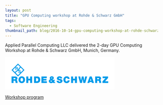 ```yaml
---
layout: post
title: "GPU Computing workshop at Rohde & Schwarz GmbH"
tags:
  - Software Engineering
thumbnail_path: blog/2016-10-14-gpu-computing-workshop-at-rohde-schwarz-gmbh/Rohde_Schwarz_Logo.png
---
```


Applied Parallel Computing LLC delivered the 2-day GPU Computing Workshop at Rohde & Schwarz GmbH, Munich, Germany.

![alt text](\assets\img\blog\2016-10-14-gpu-computing-workshop-at-rohde-schwarz-gmbh\Rohde_Schwarz_Logo.png "Logo Title Text 1")

[Workshop program](\assets\img\blog\2016-10-14-gpu-computing-workshop-at-rohde-schwarz-gmbh\program.pdf)
